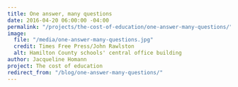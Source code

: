 ```yaml
---
title: One answer, many questions
date: 2016-04-20 06:00:00 -04:00
permalink: "/projects/the-cost-of-education/one-answer-many-questions/"
image:
  file: "/media/one-answer-many-questions.jpg"
  credit: Times Free Press/John Rawlston
  alt: Hamilton County schools' central office building
author: Jacqueline Homann
project: The cost of education
redirect_from: "/blog/one-answer-many-questions/"
---
```


